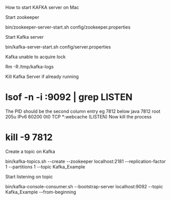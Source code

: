 How to start KAFKA server on Mac

Start zookeeper

bin/zookeeper-server-start.sh config/zookeeper.properties 

Start Kafka server

bin/kafka-server-start.sh config/server.properties 

Kafka unable to acquire lock

Rm -R /tmp/kafka-logs

Kill Kafka Server if already running

# lsof -n -i :9092 | grep LISTEN
The PID should be the second column entry eg 7812 below
java 7812 root 205u IPv6 60200 0t0 TCP *:webcache (LISTEN)
Now kill the process
# kill -9 7812

Create a topic on Kafka 

bin/kafka-topics.sh --create --zookeeper localhost:2181 --replication-factor 1 --partitions 1 --topic Kafka_Example

Start listening on topic

bin/kafka-console-consumer.sh --bootstrap-server localhost:9092 --topic Kafka_Example --from-beginning
